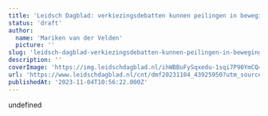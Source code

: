 ```yaml
---
title: 'Leidsch Dagblad: verkiezingsdebatten kunnen peilingen in beweging zetten'
status: 'draft'
author:
  name: 'Mariken van der Velden'
  picture: ''
slug: 'leidsch-dagblad-verkiezingsdebatten-kunnen-peilingen-in-beweging-zetten'
description: ''
coverImage: 'https://img.leidschdagblad.nl/ihWBBuFySqxedu-1sqi7P90YmCQ=/1280x853/smart/https%3A%2F%2Fcdn-kiosk-api.telegraaf.nl%2Ffcd4552a-7b02-11ee-83bd-02d1dbdc35d1.jpg'
url: 'https://www.leidschdagblad.nl/cnt/dmf20231104_43925950?utm_source=google&utm_medium=organic'
publishedAt: '2023-11-04T10:56:22.000Z'
---
```


undefined
